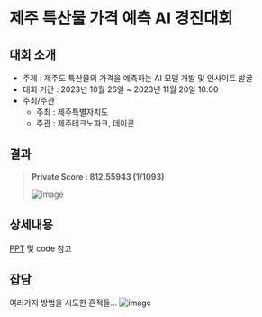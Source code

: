 # 제주 특산물 가격 예측 AI 경진대회

## 대회 소개
- 주제 : 제주도 특산물의 가격을 예측하는 AI 모델 개발 및 인사이트 발굴
- 대회 기간 : 2023년 10월 26일 ~ 2023년 11월 20일 10:00
- 주최/주관
  - 주최 : 제주특별자치도
  - 주관 : 제주테크노파크, 데이콘


## 결과
> **Private Score : 812.55943 (**1/1093**)**
> 
> ![image](https://github.com/baesooyeon/Dacon_Jeju_ts_forecasting/assets/102578702/c7475a49-07d3-4581-959a-c4e2f0af7aff)


## 상세내용
[PPT](https://github.com/baesooyeon/Dacon_Jeju_ts_forecasting/blob/main/1.PPT/%EC%A0%9C%EC%A3%BC%20%ED%8A%B9%EC%82%B0%EB%AC%BC%20%EA%B0%80%EA%B2%A9%20%EC%98%88%EC%B8%A1%20AI%20%EA%B2%BD%EC%A7%84%EB%8C%80%ED%9A%8C.pdf) 및 code 참고

## 잡담
여러가지 방법을 시도한 흔적들...
![image](https://github.com/baesooyeon/Dacon_Jeju_ts_forecasting/assets/102578702/56e35327-2319-443b-8292-fda84d14c422)



